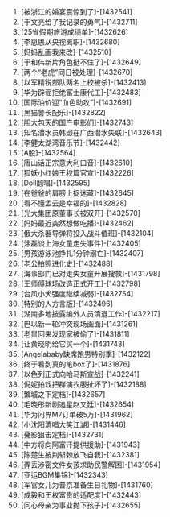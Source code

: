 
1. [被浙江的婚宴震惊到了]-[1432541]
1. [于文亮给了我记录的勇气]-[1432711]
1. [25省假期旅游成绩单]-[1432626]
1. [李思思从央视离职]-[1432680]
1. [妈妈乱画我来改]-[1432510]
1. [于和伟新片角色挺不住了]-[1432649]
1. [两个“老虎”同日被处理]-[1432670]
1. [以军精锐部队两名上校被杀]-[1432413]
1. [华为辟谣拒绝富士康代工]-[1432483]
1. [国际油价迎“血色助攻”]-[1432691]
1. [黑猫警长配乐]-[1432822]
1. [胆大包天的国产电影们]-[1432743]
1. [知名潜水员韩颋在广西潜水失联]-[1432643]
1. [李健太湖湾音乐节]-[1432442]
1. [A股]-[1432564]
1. [唐山话正宗意大利口音]-[1432610]
1. [狐妖小红娘王权篇官宣]-[1432226]
1. [Doll翻唱]-[1432595]
1. [在爸爸的肩膀上捉迷藏]-[1432645]
1. [看不懂孟云是幸福的]-[1432828]
1. [光大集团原董事长被双开]-[1432570]
1. [妈妈最近突然想做吃播]-[1432462]
1. [俄大杀器导弹将投入战斗值班]-[1432104]
1. [涂磊谈上海女童走失事件]-[1432405]
1. [男孩游泳池挣扎1分钟溺亡​​​]-[1432407]
1. [老公拍照进化史]-[1432488]
1. [海事部门已对走失女童开展搜救]-[1431798]
1. [王师傅球场改造正式开工]-[1432798]
1. [台风小犬强度继续减弱]-[1432754]
1. [特别的人方言版]-[1432496]
1. [湖南多地披露编外人员清退工作]-[1432217]
1. [巴以新一轮冲突现场画面]-[1431261]
1. [老鼠回来发现家被偷了]-[1431811]
1. [让黄晓明给它买一个]-[1431743]
1. [Angelababy缺席跑男特别季]-[1432122]
1. [终于看到真的笔box了]-[1431876]
1. [以色列正式向哈马斯宣战]-[1432241]
1. [倪妮拍戏把群演衣服扯坏了]-[1432188]
1. [繁城之下定档]-[1432657]
1. [毛晓彤新剧追星赵又廷]-[1432654]
1. [华为问界M7订单破5万]-[1431962]
1. [小沈阳清唱大笑江湖]-[1431446]
1. [叠影狙击定档]-[1432731]
1. [中方将向阿富汗提供援助]-[1431943]
1. [陈楚生披荆斩棘放飞自我]-[1432381]
1. [弄丢涉密文件女孩求助民警解困]-[1431954]
1. [亚运BGM集锦]-[1432343]
1. [军官女儿为普京准备生日礼物]-[1431760]
1. [成毅和王权富贵的适配度]-[1432443]
1. [问心母亲为事业抛下孩子]-[1432655]